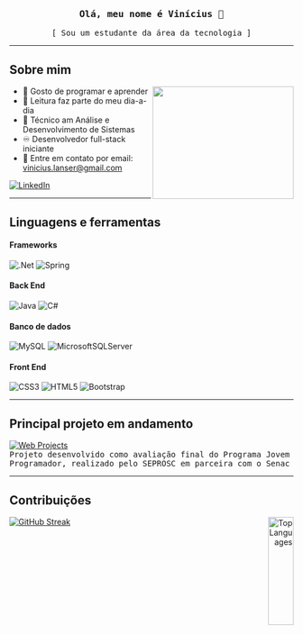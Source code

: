 <div id="header" align="center">
  <h3 align=center>
    <samp>Olá, meu nome é Vinícius 👋 </samp>
  </h3>

  <samp align=center>
    [ Sou um estudante da área da tecnologia ]
  </samp>
</div>

  <hr/>

 ## Sobre mim
<p>
  <img src="https://media.giphy.com/media/3oKIPnAiaMCws8nOsE/giphy.gif" height="200" width="250" align="right"/>
  
- 🤙 Gosto de programar e aprender
- 📖 Leitura faz parte do meu dia-a-dia
- 🏫 Técnico am Análise e Desenvolvimento de Sistemas
- ♾️ Desenvolvedor full-stack iniciante
- 📧 Entre em contato por email: vinicius.lanser@gmail.com

</p>

<div id="social-media">
  <a href="https://www.linkedin.com/in/vin%C3%ADcius-da-silva-lanser-00b093265">
    <img src="https://img.shields.io/badge/LinkedIn-0077B5?style=for-the-badge&logo=linkedin&logoColor=white" alt="LinkedIn"/>
  </a>
</div>

<hr/>

## Linguagens e ferramentas

#### Frameworks
![.Net](https://img.shields.io/badge/.NET-5C2D91?style=for-the-badge&logo=.net&logoColor=white)
![Spring](https://img.shields.io/badge/Spring-6DB33F?style=for-the-badge&logo=spring&logoColor=white)

#### Back End
![Java](https://img.shields.io/badge/Java-ED8B00?style=for-the-badge&logo=openjdk&logoColor=white)
![C#](https://img.shields.io/badge/C%23-239120?style=for-the-badge&logo=c-sharp&logoColor=white)

#### Banco de dados
![MySQL](https://img.shields.io/badge/MySQL-00000F?style=for-the-badge&logo=mysql&logoColor=white)
![MicrosoftSQLServer](https://img.shields.io/badge/Microsoft%20SQL%20Server-CC2927?style=for-the-badge&logo=microsoft%20sql%20server&logoColor=white)

#### Front End
![CSS3](https://img.shields.io/badge/CSS3-1572B6?style=for-the-badge&logo=css3&logoColor=white)
![HTML5](https://img.shields.io/badge/HTML5-E34F26?style=for-the-badge&logo=html5&logoColor=white)
![Bootstrap](https://img.shields.io/badge/Bootstrap-563D7C?style=for-the-badge&logo=bootstrap&logoColor=white)

<hr/>

## Principal projeto em andamento
 [![Web Projects](https://github-readme-stats.vercel.app/api/pin/?username=Gabrileon&repo=Web_BuzzOff&border_color=7F3FBF&bg_color=0D1117&title_color=C9D1D9&text_color=8B949E&icon_color=7F3FBF)](https://github.com/Gabrileon/Web_BuzzOff)
 <br/>
 <samp>Projeto desenvolvido como avaliação final do Programa Jovem Programador, realizado pelo SEPROSC em parceira com o Senac</samp>

<hr/>

## Contribuições

<div>
 <a href="https://github.com/vinilaso/" align="left"><img src="https://github-readme-streak-stats.herokuapp.com?user=vinilaso&theme=github-dark" alt="GitHub Streak" /></a>
  <a href="https://github.com/vinilaso" align="right"><img alt="Top Languages" src="https://github-readme-stats.vercel.app/api/top-langs/?username=vinilaso&theme=dark" height="192px" width="30%" align="right"/></a>
</div>

